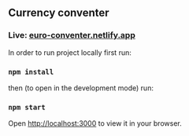 ## Currency conventer

### Live:  [euro-conventer.netlify.app](https://euro-conventer.netlify.app/)

In order to run project locally first run:
### `npm install`

then (to open in the development mode) run:

### `npm start`

Open [http://localhost:3000](http://localhost:3000) to view it in your browser.



